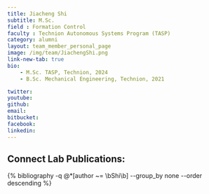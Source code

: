 ```yaml
---
title: Jiacheng Shi
subtitle: M.Sc.
field : Formation Control
faculty : Technion Autonomous Systems Program (TASP)
category: alumni    
layout: team_member_personal_page
image: /img/team/JiachengShi.png
link-new-tab: true
bio:
    - M.Sc. TASP, Technion, 2024
    - B.Sc. Mechanical Engineering, Technion, 2021

twitter: 
youtube: 
github: 
email: 
bitbucket: 
facebook: 
linkedin: 
---
```


## Connect Lab Publications: 

 {% bibliography -q @*[author ~= \bShi\b] --group_by none --order descending %}